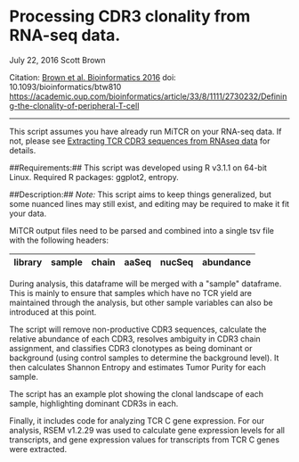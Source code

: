 Processing CDR3 clonality from RNA-seq data.
============================================

July 22, 2016
Scott Brown

Citation: [Brown et al. Bioinformatics 2016](https://academic.oup.com/bioinformatics/article/33/8/1111/2730232/Defining-the-clonality-of-peripheral-T-cell)
doi: 10.1093/bioinformatics/btw810
https://academic.oup.com/bioinformatics/article/33/8/1111/2730232/Defining-the-clonality-of-peripheral-T-cell


--------------------------------------------------


This script assumes you have already run MiTCR on your RNA-seq data. If not, please 
see [Extracting TCR CDR3 sequences from RNAseq data](https://github.com/scottdbrown/TCR-from-RNAseq2015) for details.

##Requirements:##
This script was developed using R v3.1.1 on 64-bit Linux.
Required R packages: ggplot2, entropy.

##Description:##
*Note:* This script aims to keep things generalized, but some nuanced lines may still exist, and editing may be required to make it fit your data.

MiTCR output files need to be parsed and combined into a single tsv file with the following headers:

|library|sample|chain|aaSeq|nucSeq|abundance|
|---|---|---|---|---|---|

During analysis, this dataframe will be merged with a "sample" dataframe. This is mainly to ensure that samples which have no TCR yield are maintained through the analysis, but other sample variables can also be introduced at this point.

The script will remove non-productive CDR3 sequences, calculate the relative abundance of each CDR3, resolves ambiguity in CDR3 chain assignment, and classifies CDR3 clonotypes as being dominant or background (using control samples to determine the background level). It then calculates Shannon Entropy and estimates Tumor Purity for each sample.

The script has an example plot showing the clonal landscape of each sample, highlighting dominant CDR3s in each.

Finally, it includes code for analyzing TCR C gene expression. For our analysis, RSEM v1.2.29 was used to calculate gene expression levels for all transcripts, and gene expression values for transcripts from TCR C genes were extracted.

